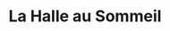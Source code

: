 ---
title: "La Halle au Sommeil"
url: /saint-martin-des-champs/la-halle-au-sommeil/
shop: Betten
---